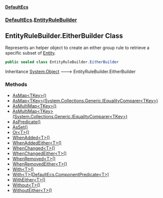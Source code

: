 #### [DefaultEcs](./index.md 'index')
### [DefaultEcs](./DefaultEcs.md 'DefaultEcs').[EntityRuleBuilder](./DefaultEcs-EntityRuleBuilder.md 'DefaultEcs.EntityRuleBuilder')
## EntityRuleBuilder.EitherBuilder Class
Represents an helper object to create an either group rule to retrieve a specific subset of [Entity](./DefaultEcs-Entity.md 'DefaultEcs.Entity').  
```csharp
public sealed class EntityRuleBuilder.EitherBuilder
```
Inheritance [System.Object](https://docs.microsoft.com/en-us/dotnet/api/System.Object 'System.Object') &#129106; EntityRuleBuilder.EitherBuilder  
### Methods
- [AsMap&lt;TKey&gt;()](./DefaultEcs-EntityRuleBuilder-EitherBuilder-AsMap-TKey-().md 'DefaultEcs.EntityRuleBuilder.EitherBuilder.AsMap&lt;TKey&gt;()')
- [AsMap&lt;TKey&gt;(System.Collections.Generic.IEqualityComparer&lt;TKey&gt;)](./DefaultEcs-EntityRuleBuilder-EitherBuilder-AsMap-TKey-(System-Collections-Generic-IEqualityComparer-TKey-).md 'DefaultEcs.EntityRuleBuilder.EitherBuilder.AsMap&lt;TKey&gt;(System.Collections.Generic.IEqualityComparer&lt;TKey&gt;)')
- [AsMultiMap&lt;TKey&gt;()](./DefaultEcs-EntityRuleBuilder-EitherBuilder-AsMultiMap-TKey-().md 'DefaultEcs.EntityRuleBuilder.EitherBuilder.AsMultiMap&lt;TKey&gt;()')
- [AsMultiMap&lt;TKey&gt;(System.Collections.Generic.IEqualityComparer&lt;TKey&gt;)](./DefaultEcs-EntityRuleBuilder-EitherBuilder-AsMultiMap-TKey-(System-Collections-Generic-IEqualityComparer-TKey-).md 'DefaultEcs.EntityRuleBuilder.EitherBuilder.AsMultiMap&lt;TKey&gt;(System.Collections.Generic.IEqualityComparer&lt;TKey&gt;)')
- [AsPredicate()](./DefaultEcs-EntityRuleBuilder-EitherBuilder-AsPredicate().md 'DefaultEcs.EntityRuleBuilder.EitherBuilder.AsPredicate()')
- [AsSet()](./DefaultEcs-EntityRuleBuilder-EitherBuilder-AsSet().md 'DefaultEcs.EntityRuleBuilder.EitherBuilder.AsSet()')
- [Or&lt;T&gt;()](./DefaultEcs-EntityRuleBuilder-EitherBuilder-Or-T-().md 'DefaultEcs.EntityRuleBuilder.EitherBuilder.Or&lt;T&gt;()')
- [WhenAdded&lt;T&gt;()](./DefaultEcs-EntityRuleBuilder-EitherBuilder-WhenAdded-T-().md 'DefaultEcs.EntityRuleBuilder.EitherBuilder.WhenAdded&lt;T&gt;()')
- [WhenAddedEither&lt;T&gt;()](./DefaultEcs-EntityRuleBuilder-EitherBuilder-WhenAddedEither-T-().md 'DefaultEcs.EntityRuleBuilder.EitherBuilder.WhenAddedEither&lt;T&gt;()')
- [WhenChanged&lt;T&gt;()](./DefaultEcs-EntityRuleBuilder-EitherBuilder-WhenChanged-T-().md 'DefaultEcs.EntityRuleBuilder.EitherBuilder.WhenChanged&lt;T&gt;()')
- [WhenChangedEither&lt;T&gt;()](./DefaultEcs-EntityRuleBuilder-EitherBuilder-WhenChangedEither-T-().md 'DefaultEcs.EntityRuleBuilder.EitherBuilder.WhenChangedEither&lt;T&gt;()')
- [WhenRemoved&lt;T&gt;()](./DefaultEcs-EntityRuleBuilder-EitherBuilder-WhenRemoved-T-().md 'DefaultEcs.EntityRuleBuilder.EitherBuilder.WhenRemoved&lt;T&gt;()')
- [WhenRemovedEither&lt;T&gt;()](./DefaultEcs-EntityRuleBuilder-EitherBuilder-WhenRemovedEither-T-().md 'DefaultEcs.EntityRuleBuilder.EitherBuilder.WhenRemovedEither&lt;T&gt;()')
- [With&lt;T&gt;()](./DefaultEcs-EntityRuleBuilder-EitherBuilder-With-T-().md 'DefaultEcs.EntityRuleBuilder.EitherBuilder.With&lt;T&gt;()')
- [With&lt;T&gt;(DefaultEcs.ComponentPredicate&lt;T&gt;)](./DefaultEcs-EntityRuleBuilder-EitherBuilder-With-T-(DefaultEcs-ComponentPredicate-T-).md 'DefaultEcs.EntityRuleBuilder.EitherBuilder.With&lt;T&gt;(DefaultEcs.ComponentPredicate&lt;T&gt;)')
- [WithEither&lt;T&gt;()](./DefaultEcs-EntityRuleBuilder-EitherBuilder-WithEither-T-().md 'DefaultEcs.EntityRuleBuilder.EitherBuilder.WithEither&lt;T&gt;()')
- [Without&lt;T&gt;()](./DefaultEcs-EntityRuleBuilder-EitherBuilder-Without-T-().md 'DefaultEcs.EntityRuleBuilder.EitherBuilder.Without&lt;T&gt;()')
- [WithoutEither&lt;T&gt;()](./DefaultEcs-EntityRuleBuilder-EitherBuilder-WithoutEither-T-().md 'DefaultEcs.EntityRuleBuilder.EitherBuilder.WithoutEither&lt;T&gt;()')
